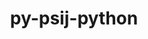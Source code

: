 ---
title: "py-psij-python"
layout: cache
categories: [package, develop]
meta: {"versions": ["0.1.0.post2"], "compilers": ["gcc@=11.4.0", "gcc@=9.4.0", "oneapi@=2023.2.0", "oneapi@=2023.2.1"], "oss": ["ubuntu20.04"], "platforms": ["linux"], "targets": ["aarch64", "neoverse_v1", "ppc64le", "x86_64_v3"], "stacks": ["e4s", "e4s-arm", "e4s-neoverse_v1", "e4s-oneapi", "e4s-power", "root"], "num_specs": 50, "num_specs_by_stack": {"root": 50, "e4s-arm": 8, "e4s-neoverse_v1": 6, "e4s-power": 12, "e4s": 12, "e4s-oneapi": 12}}
spec_details: [{"hash": "2t3lv3h6yc7vbbhus3ic2cx3ozua6d6e", "compiler": "gcc@=11.4.0", "versions": ["0.1.0.post2"], "os": "ubuntu20.04", "platform": "linux", "target": "aarch64", "variants": ["build_system=python_pip"], "stacks": ["root", "e4s-arm"], "size": "-", "tarball": "https://binaries.spack.io/develop/build_cache/linux-ubuntu20.04-aarch64/gcc-11.4.0/py-psij-python-0.1.0.post2/linux-ubuntu20.04-aarch64-gcc-11.4.0-py-psij-python-0.1.0.post2-2t3lv3h6yc7vbbhus3ic2cx3ozua6d6e.spack"}, {"hash": "g3qfcyyptk47wucknqmocngt5kqebdot", "compiler": "gcc@=11.4.0", "versions": ["0.1.0.post2"], "os": "ubuntu20.04", "platform": "linux", "target": "aarch64", "variants": ["build_system=python_pip"], "stacks": ["root", "e4s-arm"], "size": "-", "tarball": "https://binaries.spack.io/develop/build_cache/linux-ubuntu20.04-aarch64/gcc-11.4.0/py-psij-python-0.1.0.post2/linux-ubuntu20.04-aarch64-gcc-11.4.0-py-psij-python-0.1.0.post2-g3qfcyyptk47wucknqmocngt5kqebdot.spack"}, {"hash": "6phi2ob2o4e2grytqtchpppeiheypvpp", "compiler": "gcc@=11.4.0", "versions": ["0.1.0.post2"], "os": "ubuntu20.04", "platform": "linux", "target": "aarch64", "variants": ["build_system=python_pip"], "stacks": ["root", "e4s-arm"], "size": "-", "tarball": "https://binaries.spack.io/develop/build_cache/linux-ubuntu20.04-aarch64/gcc-11.4.0/py-psij-python-0.1.0.post2/linux-ubuntu20.04-aarch64-gcc-11.4.0-py-psij-python-0.1.0.post2-6phi2ob2o4e2grytqtchpppeiheypvpp.spack"}, {"hash": "6zmzjwajiudxdfjv52px6ixkwhw4u4z2", "compiler": "gcc@=11.4.0", "versions": ["0.1.0.post2"], "os": "ubuntu20.04", "platform": "linux", "target": "aarch64", "variants": ["build_system=python_pip"], "stacks": ["root", "e4s-arm"], "size": "-", "tarball": "https://binaries.spack.io/develop/build_cache/linux-ubuntu20.04-aarch64/gcc-11.4.0/py-psij-python-0.1.0.post2/linux-ubuntu20.04-aarch64-gcc-11.4.0-py-psij-python-0.1.0.post2-6zmzjwajiudxdfjv52px6ixkwhw4u4z2.spack"}, {"hash": "pmpq4ji26v7mxkddi6j5cndx46dzssu4", "compiler": "gcc@=11.4.0", "versions": ["0.1.0.post2"], "os": "ubuntu20.04", "platform": "linux", "target": "aarch64", "variants": ["build_system=python_pip"], "stacks": ["root", "e4s-arm"], "size": "-", "tarball": "https://binaries.spack.io/develop/build_cache/linux-ubuntu20.04-aarch64/gcc-11.4.0/py-psij-python-0.1.0.post2/linux-ubuntu20.04-aarch64-gcc-11.4.0-py-psij-python-0.1.0.post2-pmpq4ji26v7mxkddi6j5cndx46dzssu4.spack"}, {"hash": "xxvpmi6f27p5gy6xpedxuqg6rna6ii5e", "compiler": "gcc@=11.4.0", "versions": ["0.1.0.post2"], "os": "ubuntu20.04", "platform": "linux", "target": "aarch64", "variants": ["build_system=python_pip"], "stacks": ["root", "e4s-arm"], "size": "-", "tarball": "https://binaries.spack.io/develop/build_cache/linux-ubuntu20.04-aarch64/gcc-11.4.0/py-psij-python-0.1.0.post2/linux-ubuntu20.04-aarch64-gcc-11.4.0-py-psij-python-0.1.0.post2-xxvpmi6f27p5gy6xpedxuqg6rna6ii5e.spack"}, {"hash": "5ntdtd4qhfks7gkzrl6rk6uxkev3ivr6", "compiler": "gcc@=11.4.0", "versions": ["0.1.0.post2"], "os": "ubuntu20.04", "platform": "linux", "target": "aarch64", "variants": ["build_system=python_pip"], "stacks": ["root", "e4s-arm"], "size": "-", "tarball": "https://binaries.spack.io/develop/build_cache/linux-ubuntu20.04-aarch64/gcc-11.4.0/py-psij-python-0.1.0.post2/linux-ubuntu20.04-aarch64-gcc-11.4.0-py-psij-python-0.1.0.post2-5ntdtd4qhfks7gkzrl6rk6uxkev3ivr6.spack"}, {"hash": "2yjm5z3ylol25yaadeoqvjeb2wz2g3jm", "compiler": "gcc@=11.4.0", "versions": ["0.1.0.post2"], "os": "ubuntu20.04", "platform": "linux", "target": "aarch64", "variants": ["build_system=python_pip"], "stacks": ["root", "e4s-arm"], "size": "-", "tarball": "https://binaries.spack.io/develop/build_cache/linux-ubuntu20.04-aarch64/gcc-11.4.0/py-psij-python-0.1.0.post2/linux-ubuntu20.04-aarch64-gcc-11.4.0-py-psij-python-0.1.0.post2-2yjm5z3ylol25yaadeoqvjeb2wz2g3jm.spack"}, {"hash": "76syur266f77xbzm7ao7vor4lgx5o3du", "compiler": "gcc@=11.4.0", "versions": ["0.1.0.post2"], "os": "ubuntu20.04", "platform": "linux", "target": "neoverse_v1", "variants": ["build_system=python_pip"], "stacks": ["root", "e4s-neoverse_v1"], "size": "-", "tarball": "https://binaries.spack.io/develop/build_cache/linux-ubuntu20.04-neoverse_v1/gcc-11.4.0/py-psij-python-0.1.0.post2/linux-ubuntu20.04-neoverse_v1-gcc-11.4.0-py-psij-python-0.1.0.post2-76syur266f77xbzm7ao7vor4lgx5o3du.spack"}, {"hash": "3cvfuv5ey4wx2onjyyti77ihclvu2qmy", "compiler": "gcc@=11.4.0", "versions": ["0.1.0.post2"], "os": "ubuntu20.04", "platform": "linux", "target": "neoverse_v1", "variants": ["build_system=python_pip"], "stacks": ["root", "e4s-neoverse_v1"], "size": "-", "tarball": "https://binaries.spack.io/develop/build_cache/linux-ubuntu20.04-neoverse_v1/gcc-11.4.0/py-psij-python-0.1.0.post2/linux-ubuntu20.04-neoverse_v1-gcc-11.4.0-py-psij-python-0.1.0.post2-3cvfuv5ey4wx2onjyyti77ihclvu2qmy.spack"}, {"hash": "cnizq7kgtv7gzwsevaen53afjcfdqfnw", "compiler": "gcc@=11.4.0", "versions": ["0.1.0.post2"], "os": "ubuntu20.04", "platform": "linux", "target": "neoverse_v1", "variants": ["build_system=python_pip"], "stacks": ["root", "e4s-neoverse_v1"], "size": "-", "tarball": "https://binaries.spack.io/develop/build_cache/linux-ubuntu20.04-neoverse_v1/gcc-11.4.0/py-psij-python-0.1.0.post2/linux-ubuntu20.04-neoverse_v1-gcc-11.4.0-py-psij-python-0.1.0.post2-cnizq7kgtv7gzwsevaen53afjcfdqfnw.spack"}, {"hash": "cg6oklt4wa7hm3sxcu7fvovhg46ugpmo", "compiler": "gcc@=11.4.0", "versions": ["0.1.0.post2"], "os": "ubuntu20.04", "platform": "linux", "target": "neoverse_v1", "variants": ["build_system=python_pip"], "stacks": ["root", "e4s-neoverse_v1"], "size": "-", "tarball": "https://binaries.spack.io/develop/build_cache/linux-ubuntu20.04-neoverse_v1/gcc-11.4.0/py-psij-python-0.1.0.post2/linux-ubuntu20.04-neoverse_v1-gcc-11.4.0-py-psij-python-0.1.0.post2-cg6oklt4wa7hm3sxcu7fvovhg46ugpmo.spack"}, {"hash": "kzpextsuq5nzp5l24su6cbpggmhbr2yz", "compiler": "gcc@=11.4.0", "versions": ["0.1.0.post2"], "os": "ubuntu20.04", "platform": "linux", "target": "neoverse_v1", "variants": ["build_system=python_pip"], "stacks": ["root", "e4s-neoverse_v1"], "size": "-", "tarball": "https://binaries.spack.io/develop/build_cache/linux-ubuntu20.04-neoverse_v1/gcc-11.4.0/py-psij-python-0.1.0.post2/linux-ubuntu20.04-neoverse_v1-gcc-11.4.0-py-psij-python-0.1.0.post2-kzpextsuq5nzp5l24su6cbpggmhbr2yz.spack"}, {"hash": "h73z4eefxy5bv4rtbonabeevjltmzd4g", "compiler": "gcc@=11.4.0", "versions": ["0.1.0.post2"], "os": "ubuntu20.04", "platform": "linux", "target": "neoverse_v1", "variants": ["build_system=python_pip"], "stacks": ["root", "e4s-neoverse_v1"], "size": "-", "tarball": "https://binaries.spack.io/develop/build_cache/linux-ubuntu20.04-neoverse_v1/gcc-11.4.0/py-psij-python-0.1.0.post2/linux-ubuntu20.04-neoverse_v1-gcc-11.4.0-py-psij-python-0.1.0.post2-h73z4eefxy5bv4rtbonabeevjltmzd4g.spack"}, {"hash": "thbduk6qn7mlfmhn6lsxoz23a27t5pro", "compiler": "gcc@=9.4.0", "versions": ["0.1.0.post2"], "os": "ubuntu20.04", "platform": "linux", "target": "ppc64le", "variants": ["build_system=python_pip"], "stacks": ["root", "e4s-power"], "size": "-", "tarball": "https://binaries.spack.io/develop/build_cache/linux-ubuntu20.04-ppc64le/gcc-9.4.0/py-psij-python-0.1.0.post2/linux-ubuntu20.04-ppc64le-gcc-9.4.0-py-psij-python-0.1.0.post2-thbduk6qn7mlfmhn6lsxoz23a27t5pro.spack"}, {"hash": "zyqngu3sjyjlr74g676fzb6slhrr7qz5", "compiler": "gcc@=9.4.0", "versions": ["0.1.0.post2"], "os": "ubuntu20.04", "platform": "linux", "target": "ppc64le", "variants": ["build_system=python_pip"], "stacks": ["root", "e4s-power"], "size": "-", "tarball": "https://binaries.spack.io/develop/build_cache/linux-ubuntu20.04-ppc64le/gcc-9.4.0/py-psij-python-0.1.0.post2/linux-ubuntu20.04-ppc64le-gcc-9.4.0-py-psij-python-0.1.0.post2-zyqngu3sjyjlr74g676fzb6slhrr7qz5.spack"}, {"hash": "sjdz4bbr2sqtrhvc4mm2o6xepgpau63n", "compiler": "gcc@=9.4.0", "versions": ["0.1.0.post2"], "os": "ubuntu20.04", "platform": "linux", "target": "ppc64le", "variants": ["build_system=python_pip"], "stacks": ["root", "e4s-power"], "size": "-", "tarball": "https://binaries.spack.io/develop/build_cache/linux-ubuntu20.04-ppc64le/gcc-9.4.0/py-psij-python-0.1.0.post2/linux-ubuntu20.04-ppc64le-gcc-9.4.0-py-psij-python-0.1.0.post2-sjdz4bbr2sqtrhvc4mm2o6xepgpau63n.spack"}, {"hash": "5rpvwsbr6je734ddh4wxvt5nrpaxsr7p", "compiler": "gcc@=9.4.0", "versions": ["0.1.0.post2"], "os": "ubuntu20.04", "platform": "linux", "target": "ppc64le", "variants": ["build_system=python_pip"], "stacks": ["root", "e4s-power"], "size": "-", "tarball": "https://binaries.spack.io/develop/build_cache/linux-ubuntu20.04-ppc64le/gcc-9.4.0/py-psij-python-0.1.0.post2/linux-ubuntu20.04-ppc64le-gcc-9.4.0-py-psij-python-0.1.0.post2-5rpvwsbr6je734ddh4wxvt5nrpaxsr7p.spack"}, {"hash": "6yin73kjnzqb7acjvgq3rdrwjwobw5zf", "compiler": "gcc@=9.4.0", "versions": ["0.1.0.post2"], "os": "ubuntu20.04", "platform": "linux", "target": "ppc64le", "variants": ["build_system=python_pip"], "stacks": ["root", "e4s-power"], "size": "-", "tarball": "https://binaries.spack.io/develop/build_cache/linux-ubuntu20.04-ppc64le/gcc-9.4.0/py-psij-python-0.1.0.post2/linux-ubuntu20.04-ppc64le-gcc-9.4.0-py-psij-python-0.1.0.post2-6yin73kjnzqb7acjvgq3rdrwjwobw5zf.spack"}, {"hash": "wklavpquwmuludipey25ozkmy4zncdlx", "compiler": "gcc@=9.4.0", "versions": ["0.1.0.post2"], "os": "ubuntu20.04", "platform": "linux", "target": "ppc64le", "variants": ["build_system=python_pip"], "stacks": ["root", "e4s-power"], "size": "-", "tarball": "https://binaries.spack.io/develop/build_cache/linux-ubuntu20.04-ppc64le/gcc-9.4.0/py-psij-python-0.1.0.post2/linux-ubuntu20.04-ppc64le-gcc-9.4.0-py-psij-python-0.1.0.post2-wklavpquwmuludipey25ozkmy4zncdlx.spack"}, {"hash": "sv3xznlx7jhffoc35m5yeqz6nkyk3egp", "compiler": "gcc@=9.4.0", "versions": ["0.1.0.post2"], "os": "ubuntu20.04", "platform": "linux", "target": "ppc64le", "variants": ["build_system=python_pip"], "stacks": ["root", "e4s-power"], "size": "-", "tarball": "https://binaries.spack.io/develop/build_cache/linux-ubuntu20.04-ppc64le/gcc-9.4.0/py-psij-python-0.1.0.post2/linux-ubuntu20.04-ppc64le-gcc-9.4.0-py-psij-python-0.1.0.post2-sv3xznlx7jhffoc35m5yeqz6nkyk3egp.spack"}, {"hash": "tm2gc32vwzajzlj3zqyoj2fnvb4xiewi", "compiler": "gcc@=9.4.0", "versions": ["0.1.0.post2"], "os": "ubuntu20.04", "platform": "linux", "target": "ppc64le", "variants": ["build_system=python_pip"], "stacks": ["root", "e4s-power"], "size": "-", "tarball": "https://binaries.spack.io/develop/build_cache/linux-ubuntu20.04-ppc64le/gcc-9.4.0/py-psij-python-0.1.0.post2/linux-ubuntu20.04-ppc64le-gcc-9.4.0-py-psij-python-0.1.0.post2-tm2gc32vwzajzlj3zqyoj2fnvb4xiewi.spack"}, {"hash": "os65lbmls3micr7sjaq56dqutk25so2x", "compiler": "gcc@=9.4.0", "versions": ["0.1.0.post2"], "os": "ubuntu20.04", "platform": "linux", "target": "ppc64le", "variants": ["build_system=python_pip"], "stacks": ["root", "e4s-power"], "size": "-", "tarball": "https://binaries.spack.io/develop/build_cache/linux-ubuntu20.04-ppc64le/gcc-9.4.0/py-psij-python-0.1.0.post2/linux-ubuntu20.04-ppc64le-gcc-9.4.0-py-psij-python-0.1.0.post2-os65lbmls3micr7sjaq56dqutk25so2x.spack"}, {"hash": "llejcl7fyzskrwi2pdyvdlufjnvmhtx2", "compiler": "gcc@=9.4.0", "versions": ["0.1.0.post2"], "os": "ubuntu20.04", "platform": "linux", "target": "ppc64le", "variants": ["build_system=python_pip"], "stacks": ["root", "e4s-power"], "size": "-", "tarball": "https://binaries.spack.io/develop/build_cache/linux-ubuntu20.04-ppc64le/gcc-9.4.0/py-psij-python-0.1.0.post2/linux-ubuntu20.04-ppc64le-gcc-9.4.0-py-psij-python-0.1.0.post2-llejcl7fyzskrwi2pdyvdlufjnvmhtx2.spack"}, {"hash": "slyhws6q6d3bi5g36itg27gwm2lzvb75", "compiler": "gcc@=9.4.0", "versions": ["0.1.0.post2"], "os": "ubuntu20.04", "platform": "linux", "target": "ppc64le", "variants": ["build_system=python_pip"], "stacks": ["root", "e4s-power"], "size": "-", "tarball": "https://binaries.spack.io/develop/build_cache/linux-ubuntu20.04-ppc64le/gcc-9.4.0/py-psij-python-0.1.0.post2/linux-ubuntu20.04-ppc64le-gcc-9.4.0-py-psij-python-0.1.0.post2-slyhws6q6d3bi5g36itg27gwm2lzvb75.spack"}, {"hash": "f7zhu3gfo55xnjkzfaqzuxfhnk5reovn", "compiler": "gcc@=9.4.0", "versions": ["0.1.0.post2"], "os": "ubuntu20.04", "platform": "linux", "target": "ppc64le", "variants": ["build_system=python_pip"], "stacks": ["root", "e4s-power"], "size": "-", "tarball": "https://binaries.spack.io/develop/build_cache/linux-ubuntu20.04-ppc64le/gcc-9.4.0/py-psij-python-0.1.0.post2/linux-ubuntu20.04-ppc64le-gcc-9.4.0-py-psij-python-0.1.0.post2-f7zhu3gfo55xnjkzfaqzuxfhnk5reovn.spack"}, {"hash": "uqeeed556vkhphbuskkzhhqi4m3xuwaz", "compiler": "gcc@=11.4.0", "versions": ["0.1.0.post2"], "os": "ubuntu20.04", "platform": "linux", "target": "x86_64_v3", "variants": ["build_system=python_pip"], "stacks": ["root", "e4s"], "size": "-", "tarball": "https://binaries.spack.io/develop/build_cache/linux-ubuntu20.04-x86_64_v3/gcc-11.4.0/py-psij-python-0.1.0.post2/linux-ubuntu20.04-x86_64_v3-gcc-11.4.0-py-psij-python-0.1.0.post2-uqeeed556vkhphbuskkzhhqi4m3xuwaz.spack"}, {"hash": "afpjzhdljfazjbh6gudw7akux2wjawih", "compiler": "gcc@=11.4.0", "versions": ["0.1.0.post2"], "os": "ubuntu20.04", "platform": "linux", "target": "x86_64_v3", "variants": ["build_system=python_pip"], "stacks": ["root", "e4s"], "size": "-", "tarball": "https://binaries.spack.io/develop/build_cache/linux-ubuntu20.04-x86_64_v3/gcc-11.4.0/py-psij-python-0.1.0.post2/linux-ubuntu20.04-x86_64_v3-gcc-11.4.0-py-psij-python-0.1.0.post2-afpjzhdljfazjbh6gudw7akux2wjawih.spack"}, {"hash": "zl7f7yiiak5dabzm4tqt564imnkjepy3", "compiler": "gcc@=11.4.0", "versions": ["0.1.0.post2"], "os": "ubuntu20.04", "platform": "linux", "target": "x86_64_v3", "variants": ["build_system=python_pip"], "stacks": ["root", "e4s"], "size": "-", "tarball": "https://binaries.spack.io/develop/build_cache/linux-ubuntu20.04-x86_64_v3/gcc-11.4.0/py-psij-python-0.1.0.post2/linux-ubuntu20.04-x86_64_v3-gcc-11.4.0-py-psij-python-0.1.0.post2-zl7f7yiiak5dabzm4tqt564imnkjepy3.spack"}, {"hash": "a522pqabv4z4srbczu2p4blbiarr5btp", "compiler": "gcc@=11.4.0", "versions": ["0.1.0.post2"], "os": "ubuntu20.04", "platform": "linux", "target": "x86_64_v3", "variants": ["build_system=python_pip"], "stacks": ["root", "e4s"], "size": "-", "tarball": "https://binaries.spack.io/develop/build_cache/linux-ubuntu20.04-x86_64_v3/gcc-11.4.0/py-psij-python-0.1.0.post2/linux-ubuntu20.04-x86_64_v3-gcc-11.4.0-py-psij-python-0.1.0.post2-a522pqabv4z4srbczu2p4blbiarr5btp.spack"}, {"hash": "3keewl7zz3rhrgumrhsbiclawcp7zgm4", "compiler": "gcc@=11.4.0", "versions": ["0.1.0.post2"], "os": "ubuntu20.04", "platform": "linux", "target": "x86_64_v3", "variants": ["build_system=python_pip"], "stacks": ["root", "e4s"], "size": "-", "tarball": "https://binaries.spack.io/develop/build_cache/linux-ubuntu20.04-x86_64_v3/gcc-11.4.0/py-psij-python-0.1.0.post2/linux-ubuntu20.04-x86_64_v3-gcc-11.4.0-py-psij-python-0.1.0.post2-3keewl7zz3rhrgumrhsbiclawcp7zgm4.spack"}, {"hash": "2aquvkk4otfuu6pocwd2shsygcol55tx", "compiler": "gcc@=11.4.0", "versions": ["0.1.0.post2"], "os": "ubuntu20.04", "platform": "linux", "target": "x86_64_v3", "variants": ["build_system=python_pip"], "stacks": ["root", "e4s"], "size": "-", "tarball": "https://binaries.spack.io/develop/build_cache/linux-ubuntu20.04-x86_64_v3/gcc-11.4.0/py-psij-python-0.1.0.post2/linux-ubuntu20.04-x86_64_v3-gcc-11.4.0-py-psij-python-0.1.0.post2-2aquvkk4otfuu6pocwd2shsygcol55tx.spack"}, {"hash": "vg3yb5ljtjxm3zehgbmljcfry4dii6if", "compiler": "gcc@=11.4.0", "versions": ["0.1.0.post2"], "os": "ubuntu20.04", "platform": "linux", "target": "x86_64_v3", "variants": ["build_system=python_pip"], "stacks": ["root", "e4s"], "size": "-", "tarball": "https://binaries.spack.io/develop/build_cache/linux-ubuntu20.04-x86_64_v3/gcc-11.4.0/py-psij-python-0.1.0.post2/linux-ubuntu20.04-x86_64_v3-gcc-11.4.0-py-psij-python-0.1.0.post2-vg3yb5ljtjxm3zehgbmljcfry4dii6if.spack"}, {"hash": "r3574ydmczha22yzjjbqj7xuun7fy6tl", "compiler": "gcc@=11.4.0", "versions": ["0.1.0.post2"], "os": "ubuntu20.04", "platform": "linux", "target": "x86_64_v3", "variants": ["build_system=python_pip"], "stacks": ["root", "e4s"], "size": "-", "tarball": "https://binaries.spack.io/develop/build_cache/linux-ubuntu20.04-x86_64_v3/gcc-11.4.0/py-psij-python-0.1.0.post2/linux-ubuntu20.04-x86_64_v3-gcc-11.4.0-py-psij-python-0.1.0.post2-r3574ydmczha22yzjjbqj7xuun7fy6tl.spack"}, {"hash": "zhgfedkp2vtfbkv5ytclisdwoxyhirql", "compiler": "gcc@=11.4.0", "versions": ["0.1.0.post2"], "os": "ubuntu20.04", "platform": "linux", "target": "x86_64_v3", "variants": ["build_system=python_pip"], "stacks": ["root", "e4s"], "size": "-", "tarball": "https://binaries.spack.io/develop/build_cache/linux-ubuntu20.04-x86_64_v3/gcc-11.4.0/py-psij-python-0.1.0.post2/linux-ubuntu20.04-x86_64_v3-gcc-11.4.0-py-psij-python-0.1.0.post2-zhgfedkp2vtfbkv5ytclisdwoxyhirql.spack"}, {"hash": "egbq7vscmzulenttaicioovjc6mra4bd", "compiler": "gcc@=11.4.0", "versions": ["0.1.0.post2"], "os": "ubuntu20.04", "platform": "linux", "target": "x86_64_v3", "variants": ["build_system=python_pip"], "stacks": ["root", "e4s"], "size": "-", "tarball": "https://binaries.spack.io/develop/build_cache/linux-ubuntu20.04-x86_64_v3/gcc-11.4.0/py-psij-python-0.1.0.post2/linux-ubuntu20.04-x86_64_v3-gcc-11.4.0-py-psij-python-0.1.0.post2-egbq7vscmzulenttaicioovjc6mra4bd.spack"}, {"hash": "52cykfk6kj327aqmabq2x74pkruv65ld", "compiler": "gcc@=11.4.0", "versions": ["0.1.0.post2"], "os": "ubuntu20.04", "platform": "linux", "target": "x86_64_v3", "variants": ["build_system=python_pip"], "stacks": ["root", "e4s"], "size": "-", "tarball": "https://binaries.spack.io/develop/build_cache/linux-ubuntu20.04-x86_64_v3/gcc-11.4.0/py-psij-python-0.1.0.post2/linux-ubuntu20.04-x86_64_v3-gcc-11.4.0-py-psij-python-0.1.0.post2-52cykfk6kj327aqmabq2x74pkruv65ld.spack"}, {"hash": "qccdxozbwuuyjs5fte7amcwtg56quvdp", "compiler": "gcc@=11.4.0", "versions": ["0.1.0.post2"], "os": "ubuntu20.04", "platform": "linux", "target": "x86_64_v3", "variants": ["build_system=python_pip"], "stacks": ["root", "e4s"], "size": "-", "tarball": "https://binaries.spack.io/develop/build_cache/linux-ubuntu20.04-x86_64_v3/gcc-11.4.0/py-psij-python-0.1.0.post2/linux-ubuntu20.04-x86_64_v3-gcc-11.4.0-py-psij-python-0.1.0.post2-qccdxozbwuuyjs5fte7amcwtg56quvdp.spack"}, {"hash": "oljea3epehk2262szzqhtokk443usmhi", "compiler": "oneapi@=2023.2.0", "versions": ["0.1.0.post2"], "os": "ubuntu20.04", "platform": "linux", "target": "x86_64_v3", "variants": ["build_system=python_pip"], "stacks": ["e4s-oneapi", "root"], "size": "-", "tarball": "https://binaries.spack.io/develop/build_cache/linux-ubuntu20.04-x86_64_v3/oneapi-2023.2.0/py-psij-python-0.1.0.post2/linux-ubuntu20.04-x86_64_v3-oneapi-2023.2.0-py-psij-python-0.1.0.post2-oljea3epehk2262szzqhtokk443usmhi.spack"}, {"hash": "2gh76xdj7n73mpj2neq6par2xivlzygt", "compiler": "oneapi@=2023.2.1", "versions": ["0.1.0.post2"], "os": "ubuntu20.04", "platform": "linux", "target": "x86_64_v3", "variants": ["build_system=python_pip"], "stacks": ["e4s-oneapi", "root"], "size": "-", "tarball": "https://binaries.spack.io/develop/build_cache/linux-ubuntu20.04-x86_64_v3/oneapi-2023.2.1/py-psij-python-0.1.0.post2/linux-ubuntu20.04-x86_64_v3-oneapi-2023.2.1-py-psij-python-0.1.0.post2-2gh76xdj7n73mpj2neq6par2xivlzygt.spack"}, {"hash": "qtuq4nhfvn56e5j74w2vmz6rjabpreix", "compiler": "oneapi@=2023.2.1", "versions": ["0.1.0.post2"], "os": "ubuntu20.04", "platform": "linux", "target": "x86_64_v3", "variants": ["build_system=python_pip"], "stacks": ["e4s-oneapi", "root"], "size": "-", "tarball": "https://binaries.spack.io/develop/build_cache/linux-ubuntu20.04-x86_64_v3/oneapi-2023.2.1/py-psij-python-0.1.0.post2/linux-ubuntu20.04-x86_64_v3-oneapi-2023.2.1-py-psij-python-0.1.0.post2-qtuq4nhfvn56e5j74w2vmz6rjabpreix.spack"}, {"hash": "ibnxps4jhjmftrv3lomjdxckxiw7z52u", "compiler": "oneapi@=2023.2.1", "versions": ["0.1.0.post2"], "os": "ubuntu20.04", "platform": "linux", "target": "x86_64_v3", "variants": ["build_system=python_pip"], "stacks": ["e4s-oneapi", "root"], "size": "-", "tarball": "https://binaries.spack.io/develop/build_cache/linux-ubuntu20.04-x86_64_v3/oneapi-2023.2.1/py-psij-python-0.1.0.post2/linux-ubuntu20.04-x86_64_v3-oneapi-2023.2.1-py-psij-python-0.1.0.post2-ibnxps4jhjmftrv3lomjdxckxiw7z52u.spack"}, {"hash": "fz3m2mexoldfvp7dsmegpdm3wkn5bl5p", "compiler": "oneapi@=2023.2.1", "versions": ["0.1.0.post2"], "os": "ubuntu20.04", "platform": "linux", "target": "x86_64_v3", "variants": ["build_system=python_pip"], "stacks": ["e4s-oneapi", "root"], "size": "-", "tarball": "https://binaries.spack.io/develop/build_cache/linux-ubuntu20.04-x86_64_v3/oneapi-2023.2.1/py-psij-python-0.1.0.post2/linux-ubuntu20.04-x86_64_v3-oneapi-2023.2.1-py-psij-python-0.1.0.post2-fz3m2mexoldfvp7dsmegpdm3wkn5bl5p.spack"}, {"hash": "n6jaebqg5zwpuwwe4aeh6zakdiganyrf", "compiler": "oneapi@=2023.2.1", "versions": ["0.1.0.post2"], "os": "ubuntu20.04", "platform": "linux", "target": "x86_64_v3", "variants": ["build_system=python_pip"], "stacks": ["e4s-oneapi", "root"], "size": "-", "tarball": "https://binaries.spack.io/develop/build_cache/linux-ubuntu20.04-x86_64_v3/oneapi-2023.2.1/py-psij-python-0.1.0.post2/linux-ubuntu20.04-x86_64_v3-oneapi-2023.2.1-py-psij-python-0.1.0.post2-n6jaebqg5zwpuwwe4aeh6zakdiganyrf.spack"}, {"hash": "ro4siqridolxixmnmb72nrcpvvdcsjms", "compiler": "oneapi@=2023.2.1", "versions": ["0.1.0.post2"], "os": "ubuntu20.04", "platform": "linux", "target": "x86_64_v3", "variants": ["build_system=python_pip"], "stacks": ["e4s-oneapi", "root"], "size": "-", "tarball": "https://binaries.spack.io/develop/build_cache/linux-ubuntu20.04-x86_64_v3/oneapi-2023.2.1/py-psij-python-0.1.0.post2/linux-ubuntu20.04-x86_64_v3-oneapi-2023.2.1-py-psij-python-0.1.0.post2-ro4siqridolxixmnmb72nrcpvvdcsjms.spack"}, {"hash": "zizl5mjgbjenbdgomc4cezubl3eldeeu", "compiler": "oneapi@=2023.2.1", "versions": ["0.1.0.post2"], "os": "ubuntu20.04", "platform": "linux", "target": "x86_64_v3", "variants": ["build_system=python_pip"], "stacks": ["e4s-oneapi", "root"], "size": "-", "tarball": "https://binaries.spack.io/develop/build_cache/linux-ubuntu20.04-x86_64_v3/oneapi-2023.2.1/py-psij-python-0.1.0.post2/linux-ubuntu20.04-x86_64_v3-oneapi-2023.2.1-py-psij-python-0.1.0.post2-zizl5mjgbjenbdgomc4cezubl3eldeeu.spack"}, {"hash": "r6o5sn4lobkqtinnnpzwi2dnnmdlf27t", "compiler": "oneapi@=2023.2.1", "versions": ["0.1.0.post2"], "os": "ubuntu20.04", "platform": "linux", "target": "x86_64_v3", "variants": ["build_system=python_pip"], "stacks": ["e4s-oneapi", "root"], "size": "-", "tarball": "https://binaries.spack.io/develop/build_cache/linux-ubuntu20.04-x86_64_v3/oneapi-2023.2.1/py-psij-python-0.1.0.post2/linux-ubuntu20.04-x86_64_v3-oneapi-2023.2.1-py-psij-python-0.1.0.post2-r6o5sn4lobkqtinnnpzwi2dnnmdlf27t.spack"}, {"hash": "l7yvimnsi3me3z7rb53rizcchzlnpz3m", "compiler": "oneapi@=2023.2.1", "versions": ["0.1.0.post2"], "os": "ubuntu20.04", "platform": "linux", "target": "x86_64_v3", "variants": ["build_system=python_pip"], "stacks": ["e4s-oneapi", "root"], "size": "-", "tarball": "https://binaries.spack.io/develop/build_cache/linux-ubuntu20.04-x86_64_v3/oneapi-2023.2.1/py-psij-python-0.1.0.post2/linux-ubuntu20.04-x86_64_v3-oneapi-2023.2.1-py-psij-python-0.1.0.post2-l7yvimnsi3me3z7rb53rizcchzlnpz3m.spack"}, {"hash": "vjec3k46egojekxmtzbzrsv6kjk3mruj", "compiler": "oneapi@=2023.2.1", "versions": ["0.1.0.post2"], "os": "ubuntu20.04", "platform": "linux", "target": "x86_64_v3", "variants": ["build_system=python_pip"], "stacks": ["e4s-oneapi", "root"], "size": "-", "tarball": "https://binaries.spack.io/develop/build_cache/linux-ubuntu20.04-x86_64_v3/oneapi-2023.2.1/py-psij-python-0.1.0.post2/linux-ubuntu20.04-x86_64_v3-oneapi-2023.2.1-py-psij-python-0.1.0.post2-vjec3k46egojekxmtzbzrsv6kjk3mruj.spack"}, {"hash": "y6dqaqhbd3pemaxau5bl7jzvmowpuwwo", "compiler": "oneapi@=2023.2.1", "versions": ["0.1.0.post2"], "os": "ubuntu20.04", "platform": "linux", "target": "x86_64_v3", "variants": ["build_system=python_pip"], "stacks": ["e4s-oneapi", "root"], "size": "-", "tarball": "https://binaries.spack.io/develop/build_cache/linux-ubuntu20.04-x86_64_v3/oneapi-2023.2.1/py-psij-python-0.1.0.post2/linux-ubuntu20.04-x86_64_v3-oneapi-2023.2.1-py-psij-python-0.1.0.post2-y6dqaqhbd3pemaxau5bl7jzvmowpuwwo.spack"}]
---